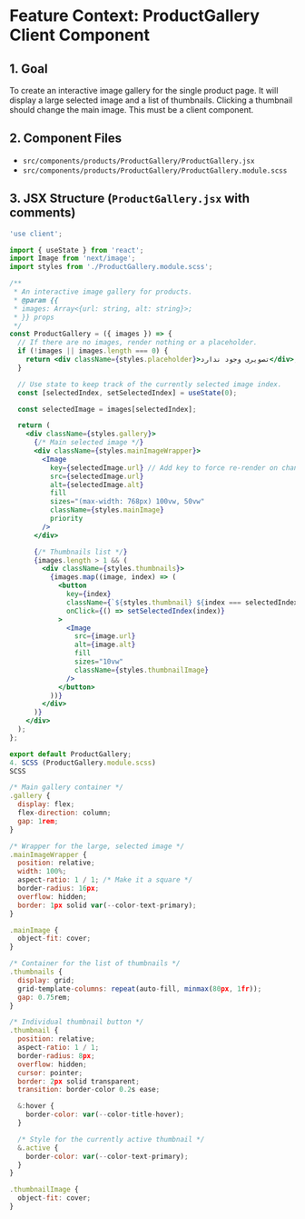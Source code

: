 # Feature Context: ProductGallery Client Component

## 1. Goal
To create an interactive image gallery for the single product page. It will display a large selected image and a list of thumbnails. Clicking a thumbnail should change the main image. This must be a client component.

## 2. Component Files
- `src/components/products/ProductGallery/ProductGallery.jsx`
- `src/components/products/ProductGallery/ProductGallery.module.scss`

## 3. JSX Structure (`ProductGallery.jsx` with comments)
```jsx
'use client';

import { useState } from 'react';
import Image from 'next/image';
import styles from './ProductGallery.module.scss';

/**
 * An interactive image gallery for products.
 * @param {{
 * images: Array<{url: string, alt: string}>;
 * }} props
 */
const ProductGallery = ({ images }) => {
  // If there are no images, render nothing or a placeholder.
  if (!images || images.length === 0) {
    return <div className={styles.placeholder}>تصویری وجود ندارد</div>;
  }

  // Use state to keep track of the currently selected image index.
  const [selectedIndex, setSelectedIndex] = useState(0);

  const selectedImage = images[selectedIndex];

  return (
    <div className={styles.gallery}>
      {/* Main selected image */}
      <div className={styles.mainImageWrapper}>
        <Image
          key={selectedImage.url} // Add key to force re-render on change
          src={selectedImage.url}
          alt={selectedImage.alt}
          fill
          sizes="(max-width: 768px) 100vw, 50vw"
          className={styles.mainImage}
          priority
        />
      </div>

      {/* Thumbnails list */}
      {images.length > 1 && (
        <div className={styles.thumbnails}>
          {images.map((image, index) => (
            <button
              key={index}
              className={`${styles.thumbnail} ${index === selectedIndex ? styles.active : ''}`}
              onClick={() => setSelectedIndex(index)}
            >
              <Image
                src={image.url}
                alt={image.alt}
                fill
                sizes="10vw"
                className={styles.thumbnailImage}
              />
            </button>
          ))}
        </div>
      )}
    </div>
  );
};

export default ProductGallery;
4. SCSS (ProductGallery.module.scss)
SCSS

/* Main gallery container */
.gallery {
  display: flex;
  flex-direction: column;
  gap: 1rem;
}

/* Wrapper for the large, selected image */
.mainImageWrapper {
  position: relative;
  width: 100%;
  aspect-ratio: 1 / 1; /* Make it a square */
  border-radius: 16px;
  overflow: hidden;
  border: 1px solid var(--color-text-primary);
}

.mainImage {
  object-fit: cover;
}

/* Container for the list of thumbnails */
.thumbnails {
  display: grid;
  grid-template-columns: repeat(auto-fill, minmax(80px, 1fr));
  gap: 0.75rem;
}

/* Individual thumbnail button */
.thumbnail {
  position: relative;
  aspect-ratio: 1 / 1;
  border-radius: 8px;
  overflow: hidden;
  cursor: pointer;
  border: 2px solid transparent;
  transition: border-color 0.2s ease;

  &:hover {
    border-color: var(--color-title-hover);
  }

  /* Style for the currently active thumbnail */
  &.active {
    border-color: var(--color-text-primary);
  }
}

.thumbnailImage {
  object-fit: cover;
}